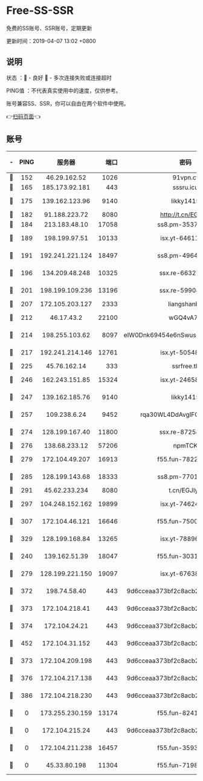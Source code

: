# Free-SS-SSR

免费的SS账号、SSR账号，定期更新

更新时间：2019-04-07 13:02 +0800

## 说明

状态     ：🙂 - 良好 🙁 - 多次连接失败或连接超时

PING值   ：不代表真实使用中的速度，仅供参考。

账号兼容SS、SSR，你可以自由在两个软件中使用。

👉[扫码页面](https://liesauer.github.io/Free-SS-SSR/)👈

## 账号

|-|PING|服务器|端口|密码|加密方式|区域|
|:----:|:----:|:-----:|-----:|:----:|:----:|:----:|
|🙂|152|46.29.162.52|1026|91vpn.cf|rc4-md5|RU|
|🙂|165|185.173.92.181|443|sssru.icu|rc4-md5|RU|
|🙂|175|139.162.123.96|9140|likky1415|aes-256-cfb|JP|
|🙂|182|91.188.223.72|8080|http://t.cn/EGJIyrl|rc4-md5|RU|
|🙂|184|213.183.48.10|17058|ss8.pm-35372165|rc4-md5|RU|
|🙂|189|198.199.97.51|10133|isx.yt-64611548|aes-256-cfb|US|
|🙂|191|192.241.221.124|18497|ss8.pm-49648678|aes-256-cfb|US|
|🙂|196|134.209.48.248|10325|ssx.re-66327199|aes-256-cfb|US|
|🙂|201|198.199.109.236|13196|ssx.re-59908217|aes-256-cfb|US|
|🙂|207|172.105.203.127|2333|liangshanbo|chacha20|JP|
|🙂|212|46.17.43.2|22100|wGQ4vA7D|aes-256-gcm|RU|
|🙂|214|198.255.103.62|8097|eIW0Dnk69454e6nSwuspv9DmS201tQ0D|aes-256-cfb|US|
|🙂|217|192.241.214.146|12761|isx.yt-50548426|aes-256-cfb|US|
|🙂|225|45.76.162.14|333|ssrfree.tk|rc4|SG|
|🙂|246|162.243.151.85|15324|isx.yt-24658995|aes-256-cfb|US|
|🙂|247|139.162.185.76|9140|likky1415|aes-256-cfb|DE|
|🙂|257|109.238.6.24|9452|rqa30WL4DdAvgIFG6Fs3znzTa|aes-256-cfb|FR|
|🙂|274|128.199.167.40|11800|ssx.re-87258490|aes-256-cfb|SG|
|🙂|276|138.68.233.12|57206|npmTCK|rc4-md5|US|
|🙂|279|172.104.49.207|16913|f55.fun-78222028|aes-256-cfb|SG|
|🙂|285|128.199.143.68|18333|ss8.pm-77013643|aes-256-cfb|SG|
|🙂|291|45.62.233.234|8080|t.cn/EGJIyrl|rc4-md5|CA|
|🙂|297|104.248.152.162|19899|isx.yt-74624394|aes-256-cfb|SG|
|🙂|307|172.104.46.121|16646|f55.fun-75001802|aes-256-cfb|SG|
|🙂|329|128.199.168.84|13265|isx.yt-78896827|aes-256-cfb|SG|
|🙂|240|139.162.51.39|18047|f55.fun-30318909|aes-256-cfb|SG|
|🙂|279|128.199.221.150|19097|isx.yt-67638887|aes-256-cfb|SG|
|🙂|372|198.74.58.40|443|9d6cceaa373bf2c8acb22e60b6a58be6|aes-256-cfb|US|
|🙂|373|172.104.218.41|443|9d6cceaa373bf2c8acb22e60b6a58be6|aes-256-cfb|US|
|🙂|374|172.104.24.21|443|9d6cceaa373bf2c8acb22e60b6a58be6|aes-256-cfb|US|
|🙂|452|172.104.31.152|443|9d6cceaa373bf2c8acb22e60b6a58be6|aes-256-cfb|US|
|🙁|373|172.104.209.198|443|9d6cceaa373bf2c8acb22e60b6a58be6|aes-256-cfb|US|
|🙁|376|172.104.217.138|443|9d6cceaa373bf2c8acb22e60b6a58be6|aes-256-cfb|US|
|🙁|386|172.104.218.230|443|9d6cceaa373bf2c8acb22e60b6a58be6|aes-256-cfb|US|
|🙁|0|173.255.230.159|13174|f55.fun-82418787|aes-256-cfb|US|
|🙁|0|172.104.215.24|443|9d6cceaa373bf2c8acb22e60b6a58be6|aes-256-cfb|US|
|🙁|0|172.104.211.238|16457|f55.fun-35934651|aes-256-cfb|US|
|🙁|0|45.33.80.198|11304|f55.fun-71989148|aes-256-cfb|US|
